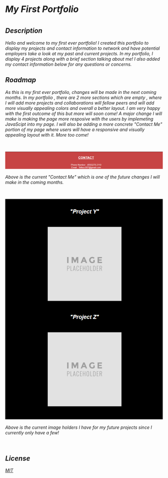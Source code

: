 # <em> My First Portfolio <em>
#
## Description
Hello and welcome to my first ever portfolio! I created this portfolio to display my projects and contact information to network and have potential employers take a look at my past and current projects. In my portfolio, I display 4 projects along with a brief section talking about me! I also added my contact information below for any questions or concerns.

## <em> Roadmap <em>
As this is my first ever portfolio, changes will be made in the next coming months. In my portfolio , there are 2 more sections which are empty , where I will add more projects and collaborations will fellow peers and will add more visually appealing colors and overall a better layout. I am very happy with the first outcome of this but more will soon come! A major change I will make is making the page more resposive with the users by implemeting JavaScipt into my page. I will also be adding a more concrete "Contact Me" portion of my page where users will have a responsive and visually appealing layout with it. More too come!

<br>

![Contact](./assets/contact.png "Current Contact Me ")
<p> Above is the current "Contact Me" which is one of the future changes I will make in the coming months.</p>

<br>

![ImgHolder](./assets/YZ.png "Soon To Be Projects")
<p> Above is the current image holders I have for my future projects since I currently only have a few!</p>

<br>


## <em>License<em>
[MIT](./LICENSE.txt)